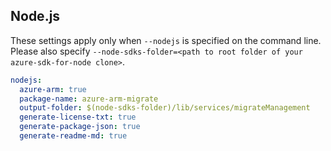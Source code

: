 ## Node.js

These settings apply only when `--nodejs` is specified on the command line.
Please also specify `--node-sdks-folder=<path to root folder of your azure-sdk-for-node clone>`.

``` yaml $(nodejs)
nodejs:
  azure-arm: true
  package-name: azure-arm-migrate
  output-folder: $(node-sdks-folder)/lib/services/migrateManagement
  generate-license-txt: true
  generate-package-json: true
  generate-readme-md: true
```
